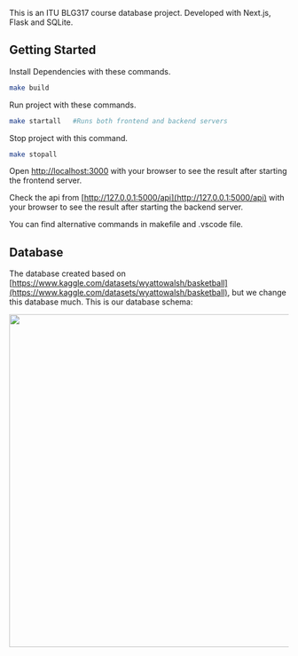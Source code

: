 This is an ITU BLG317 course database project. Developed with Next.js, Flask and SQLite.


## Getting Started

Install Dependencies with these commands.
```bash
make build
```

Run project with these commands.
```bash
make startall   #Runs both frontend and backend servers
```

Stop project with this command.
```bash
make stopall
```

Open [http://localhost:3000](http://localhost:3000) with your browser to see the result after starting the frontend server.

Check the api from [http://127.0.0.1:5000/api](http://127.0.0.1:5000/api)  with your browser to see the result after starting the backend server.

You can find alternative commands in makefile and .vscode file.

## Database
The database created based on [https://www.kaggle.com/datasets/wyattowalsh/basketball](https://www.kaggle.com/datasets/wyattowalsh/basketball), but we change this database much. This is our database schema:

<p align="center"><img src="https://github.com/user-attachments/assets/2000cea9-aca1-488b-b7b5-ba45ad70bbcf" width="600px"></p>